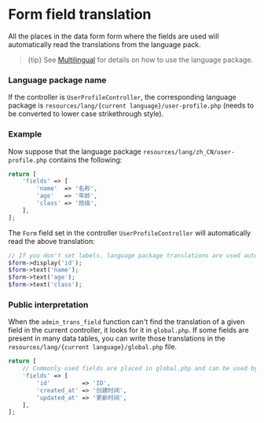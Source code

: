 # Form field translation

All the places in the data form form where the fields are used will automatically read the translations from the language pack.

> {tip} See <a>[Multilingual](trans.md)</a> for details on how to use the language package.

### Language package name
If the controller is `UserProfileController`, the corresponding language package is `resources/lang/{current language}/user-profile.php` (needs to be converted to lower case strikethrough style).


### Example
Now suppose that the language package `resources/lang/zh_CN/user-profile.php` contains the following:
```php
return [
    'fields' => [
        'name'  => '名称',
        'age'   => '年龄',
        'class' => '班级',
    ],
];
```

The `Form` field set in the controller `UserProfileController` will automatically read the above translation:
```php
// If you don't set labels, language package translations are used automatically
$form->display('id');
$form->text('name');
$form->text('age');
$form->text('class');
```

### Public interpretation
When the `admin_trans_field` function can't find the translation of a given field in the current controller, it looks for it in `global.php`. If some fields are present in many data tables, you can write those translations in the `resources/lang/{current language}/global.php` file.
```php
return [
    // Commonly used fields are placed in global.php and can be used by all controllers
    'fields' => [
        'id'         => 'ID',
        'created_at' => '创建时间',
        'updated_at' => '更新时间',
    ],
];
```

